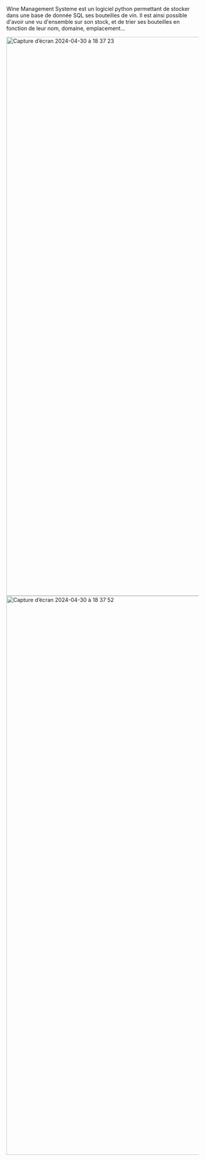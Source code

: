 Wine Management Systeme est un logiciel python permettant de stocker dans une base de donnée SQL ses bouteilles de vin.
Il est ainsi possible d'avoir une vu d'ensemble sur son stock, et de trier ses bouteilles en fonction de leur nom, domaine, emplacement...

<img width="1462" alt="Capture d’écran 2024-04-30 à 18 37 23" src="https://github.com/AndreFRAPPIER/WMS/assets/114924902/4e7e6f0d-e1df-4e7e-a7a0-0855ee983a35">
<img width="1462" alt="Capture d’écran 2024-04-30 à 18 37 52" src="https://github.com/AndreFRAPPIER/WMS/assets/114924902/9eec28a2-5c16-4bc2-a186-d22f412c3732">
